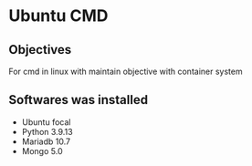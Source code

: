 # Ubuntu CMD

## Objectives
For cmd in linux with maintain objective with container system

## Softwares was installed
- Ubuntu focal
- Python 3.9.13
- Mariadb 10.7
- Mongo 5.0